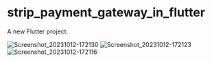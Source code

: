 # strip_payment_gateway_in_flutter

A new Flutter project.

![Screenshot_20231012-172130](https://github.com/javedmughal-058/strip_payment_gateway_in_flutter/assets/91019922/9fd06370-466f-484d-8087-de4654f4b9bc)
![Screenshot_20231012-172123](https://github.com/javedmughal-058/strip_payment_gateway_in_flutter/assets/91019922/3212e46d-1869-410d-b9e3-a0243cc59780)
![Screenshot_20231012-172116](https://github.com/javedmughal-058/strip_payment_gateway_in_flutter/assets/91019922/4b043245-e5b4-468c-bb63-64770b4b1c21)
